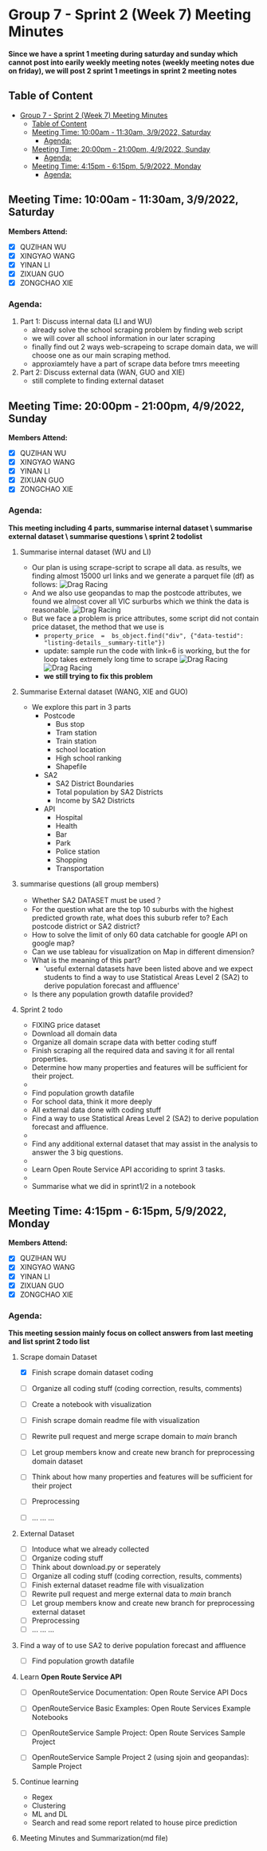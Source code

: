 # Group 7 - Sprint 2 (Week 7) Meeting Minutes

**Since we have a sprint 1 meeting during saturday and sunday which cannot post into earily weekly meeting notes (weekly meeting notes due on friday), we will post 2 sprint 1 meetings in sprint 2 meeting notes**

## Table of Content
- [Group 7 - Sprint 2 (Week 7) Meeting Minutes](#group-7---sprint-2-week-7-meeting-minutes)
	- [Table of Content](#table-of-content)
	- [Meeting Time: 10:00am - 11:30am, 3/9/2022, Saturday](#meeting-time-1000am---1130am-392022-saturday)
		- [Agenda:](#agenda)
	- [Meeting Time: 20:00pm - 21:00pm, 4/9/2022, Sunday](#meeting-time-2000pm---2100pm-492022-sunday)
		- [Agenda:](#agenda-1)
	- [Meeting Time: 4:15pm - 6:15pm, 5/9/2022, Monday](#meeting-time-415pm---615pm-592022-monday)
		- [Agenda:](#agenda-2)
   
## Meeting Time: 10:00am - 11:30am, 3/9/2022, Saturday
**Members Attend:**

- [x] QUZIHAN WU
- [x] XINGYAO WANG
- [x] YINAN LI
- [x] ZIXUAN GUO
- [x] ZONGCHAO XIE

### Agenda:
1. Part 1: Discuss internal data (LI and WU)
	- already solve the school scraping problem by finding web script
	- we will cover all school information in our later scraping
    - finally find out 2 ways web-scrapeing to scrape domain data, we will choose one as our main scraping method.
    - approxiamtely have a part of scrape data before tmrs meeeting
  2. Part 2: Discuss external data (WAN, GUO and XIE)
	   - still complete to finding external dataset

## Meeting Time: 20:00pm - 21:00pm, 4/9/2022, Sunday
**Members Attend:**

- [x] QUZIHAN WU
- [x] XINGYAO WANG
- [x] YINAN LI
- [x] ZIXUAN GUO
- [x] ZONGCHAO XIE

### Agenda:
**This meeting including 4 parts, summarise internal dataset \ summarise external dataset \ summarise questions \ sprint 2 todolist**

1. Summarise internal dataset (WU and LI)
	- Our plan is using scrape-script to scrape all data. as results, we finding almost 15000 url links and we generate a parquet file (df) as follows:
    ![Drag Racing](../plots/meeting_minutes/sprint2-meeting-internal_attributes.png)
	- And we also use geopandas to map the postcode attributes, we found we almost cover all VIC surburbs which we think the data is reasonable.
    ![Drag Racing](../plots/meeting_minutes/sprint2-meeting-internal_attributes_map)
	- But we face a problem is price attributes, some script did not contain price dataset, the method that we use is 
		- `property_price  =  bs_object.find("div", {"data-testid": "listing-details__summary-title"})`
		- update: sample run the code with link=6 is working, but the for loop takes extremely long time to scrape
	![Drag Racing](../plots/meeting_minutes/sprint2-meeting-internal_attributes-price.png)
	![Drag Racing](../plots/meeting_minutes/sprint2-meeting-internal_attributes-price-problem.png)
		- **we still trying to fix this problem**

2. Summarise External dataset (WANG, XIE and GUO)
	- We explore this part in 3 parts
		- Postcode
			- Bus stop
			- Tram station
			- Train station
			- school location
			- High school ranking
			- Shapefile
		- SA2
			- SA2 District Boundaries
			- Total population by SA2 Districts
			- Income by SA2 Districts
		- API
			- Hospital
			- Health
			- Bar
			- Park
			- Police station
			- Shopping
			- Transportation

3. summarise questions (all group members)
	- Whether SA2 DATASET must be used？
	- For the question what are the top 10 suburbs with the highest predicted growth rate, what does this suburb refer to? Each postcode district or SA2 district?
	- How to solve the limit of only 60 data catchable for google API on google map?
	- Can we use tableau for visualization on Map in different dimension?
	-  What is the meaning of this part?
		- 'useful external datasets have been listed above and we expect students to find a way to use Statistical Areas Level 2 (SA2) to derive population forecast and affluence'
	- Is there any population growth datafile provided?

4. Sprint 2 todo
	- FIXING price dataset
	- Download all domain data
	- Organize all domain scrape data with better coding stuff
	- Finish scraping all the required data and saving it for all rental properties.
	- Determine how many properties and features will be sufficient for their project.
	- 
	- Find population growth datafile
	- For school data, think it more deeply
	- All external data done with coding stuff
	- Find a way to use Statistical Areas Level 2 (SA2) to derive population forecast and affluence. 
	- 
	- Find any additional external dataset that may assist in the analysis to answer the 3 big questions.
	- 
	- Learn Open Route Service API accoriding to sprint 3 tasks.
	- 
	- Summarise what we did in sprint1/2 in a notebook


## Meeting Time: 4:15pm - 6:15pm, 5/9/2022, Monday
**Members Attend:**

- [x] QUZIHAN WU
- [x] XINGYAO WANG
- [x] YINAN LI
- [x] ZIXUAN GUO
- [x] ZONGCHAO XIE

### Agenda:

**This meeting session mainly focus on collect answers from last meeting and list sprint 2 todo list**

1. Scrape domain Dataset
   - [x] Finish scrape domain dataset coding
   - [ ] Organize all coding stuff (coding correction, results, comments)
   - [ ] Create a notebook with visualization
   - [ ] Finish scrape domain readme file with visualization
   - [ ] Rewrite pull request and merge scrape domain to *main* branch
   - [ ] Let group members know and create new branch for preprocessing domain dataset
   - [ ] Think about how many properties and features will be sufficient for their project
   - [ ] Preprocessing
   - [ ] ... ... ...


2. External Dataset
	- [ ] Intoduce what we already collected
	- [ ] Organize coding stuff
	- [ ] Think about download.py or seperately
	- [ ] Organize all coding stuff (coding correction, results, comments)
    - [ ] Finish external dataset readme file with visualization
    - [ ] Rewrite pull request and merge  external data to *main* branch
    - [ ] Let group members know and create new branch for preprocessing external dataset
    - [ ] Preprocessing
    - [ ] ... ... ...

3. Find a way of to use SA2 to derive population forecast and affluence
	- [ ] Find population growth datafile

4. Learn **Open Route Service API**
	- [ ] OpenRouteService Documentation: Open Route Service API Docs
	- [ ] OpenRouteService Basic Examples: Open Route Services Example Notebooks
	- [ ] OpenRouteService Sample Project: Open Route Services Sample Project
	- [ ] OpenRouteService Sample Project 2 (using sjoin and geopandas): Sample Project


5. Continue learning
	- Regex
	- Clustering
	- ML and DL
	- Search and read some report related to house pirce prediction


6. Meeting Minutes and Summarization(md file)


